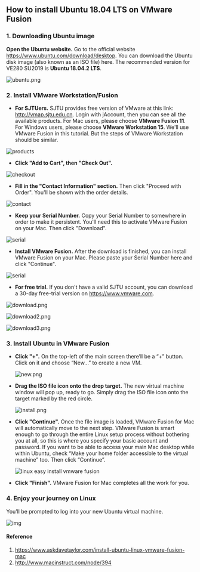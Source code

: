## How to install Ubuntu 18.04 LTS on VMware Fusion

### 1. Downloading Ubuntu image

**Open the Ubuntu website.** Go to the official website <https://www.ubuntu.com/download/desktop>. You can download the Ubuntu disk image (also known as an ISO file) here. The recommended version for VE280 SU2019 is **Ubuntu 18.04.2 LTS**.

![ubuntu.png](https://raw.githubusercontent.com/ve280/tutorials/master/images/cca039be3668470bbab84a3b8a1d1b6007650906cc5606b6e2663a7261ad9f8c.png)

### 2. Install VMware Workstation/Fusion

- **For SJTUers.** SJTU provides free version of VMware at this link: <http://vmap.sjtu.edu.cn>. Login with jAccount, then you can see all the available products. For Mac users, please choose **VMware Fusion 11**. For Windows users, please choose **VMware Workstation 15**. We'll use VMware Fusion in this tutorial. But the steps of VMware Workstation should be similar.

![products](https://raw.githubusercontent.com/ve280/tutorials/master/images/0a751cc112b994f6c6fe7860cc94cd934711d24e558b4222b31610da66de0bf8.png)

- **Click "Add to Cart", then "Check Out".**

![checkout](https://raw.githubusercontent.com/ve280/tutorials/master/images/c253a73cf9472fc04ee31ee130d317b917382ab62ce1ab532f582a41099deeb1.png)

- **Fill in the "Contact Information" section.** Then click "Proceed with Order". You'll be shown with the order details.

![contact](https://raw.githubusercontent.com/ve280/tutorials/master/images/58d8a51a25bf219ae06d838c77c5fdf0f38c7ff85f23ab41f2c5f172c3e340e5.png)

- **Keep your Serial Number.** Copy your Serial Number to somewhere in order to make it persistent. You'll need this to activate VMware Fusion on your Mac. Then click "Download".

![serial](https://raw.githubusercontent.com/ve280/tutorials/master/images/f205db997db3a42b44e0e04538edc88342d6e3a1801d9f5d5e769dfaa71bd9df.png)

- **Install VMware Fusion.** After the download is finished, you can install VMware Fusion on your Mac. Please paste your Serial Number here and click "Continue". 

![serial](https://raw.githubusercontent.com/ve280/tutorials/master/images/0404054f7e846808f5b503364bc8d63d02f7562cfd6355a5d3539a5d236eadf8.png)

- **For free trial.** If you don't have a valid SJTU account, you can download a 30-day free-trial version on <https://www.vmware.com>.

![download.png](https://raw.githubusercontent.com/ve280/tutorials/master/images/1c57bc2f293f0f5a810849bdbc037de27a76bbf23939685755f083d5c9e8fce1.png)

![download2.png](https://raw.githubusercontent.com/ve280/tutorials/master/images/966da180161e7e563380df543696e84532342dd759b883ec23bfc6a2e51902fc.png)

![download3.png](https://raw.githubusercontent.com/ve280/tutorials/master/images/5712adb36c51e30f1746bc4521cb5c7b93b3f64589055b1cd01452c2d6ef2db4.png)

### 3. Install Ubuntu in VMware Fusion

- **Click "+".** On the top-left of the main screen there’ll be a “+” button. Click on it and choose “New…” to create a new VM.

  ![new.png](https://raw.githubusercontent.com/ve280/tutorials/master/images/41465e3e8fffb25069dfb40e512c43f629554b8ce138412f9d0160324e9422ec.png)

- **Drag the ISO file icon onto the drop target.** The new virtual machine window will pop up, ready to go. Simply drag the ISO file icon onto the target marked by the red circle.

  ![install.png](https://raw.githubusercontent.com/ve280/tutorials/master/images/becf7dc8a799ba113eda87ce943bf596b2b5ea72287726fa7c643487a241efba.png)

- **Click "Continue".** Once the file image is loaded, VMware Fusion for Mac will automatically move to the next step.  VMware Fusion is smart enough to go through the entire Linux setup process without bothering you at all, so this is where you specify your basic account and password. If you want to be able to access your main Mac desktop while within Ubuntu, check “Make your home folder accessible to the virtual machine” too. Then click “Continue”.

  ![linux easy install vmware fusion](https://raw.githubusercontent.com/ve280/tutorials/master/images/3be88813b14a481e3c9477ed6a6ac9f6c66320a267eeff10e0a43eaee2bc7d01.png)

- **Click "Finish".** VMware Fusion for Mac completes all the work for you.

### 4. Enjoy your journey on Linux

You’ll be prompted to log into your new Ubuntu virtual machine. 

![img](https://raw.githubusercontent.com/ve280/tutorials/master/images/30210583be3453983e46fb1e868f4da143b6e3711ec6f91279b5d663158aafaa.jpg)

#### Reference

1. <https://www.askdavetaylor.com/install-ubuntu-linux-vmware-fusion-mac>
2. <http://www.macinstruct.com/node/394>